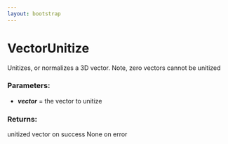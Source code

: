 ```yaml
---
layout: bootstrap
---
```


# VectorUnitize

Unitizes, or normalizes a 3D vector. Note, zero vectors cannot be unitized
        

### Parameters:

- ***vector*** = the vector to unitize
        

### Returns:


unitized vector on success
None on error
        
